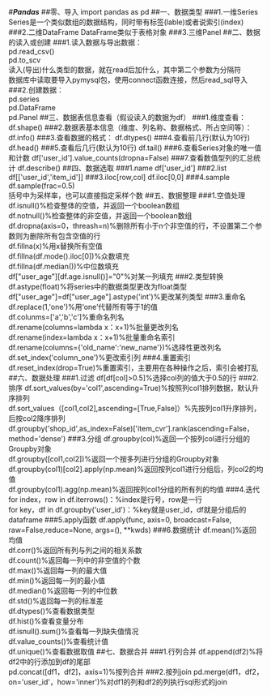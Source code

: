 #***Pandas***
##零、导入
import pandas as pd
##一、数据类型
###1.一维Series
Series是一个类似数组的数据结构，同时带有标签(lable)或者说索引(index)
###2.二维DataFrame
DataFrame类似于表格对象
###3.三维Panel
##二、数据的读入或创建
###1.读入数据与导出数据：  
pd.read\_csv()  
pd.to\_scv  
读入(导出)什么类型的数据，就在read后加什么，其中第二个参数为分隔符    
数据库中读取要导入pymysql包，使用connect函数连接，然后read\_sql导入
###2.创建数据：  
pd.series  
pd.DataFrame  
pd.Panel
##三、数据表信息查看（假设读入的数据为df）
###1.维度查看：
df.shape()
###2.数据表基本信息（维度、列名称、数据格式、所占空间等）：
df.info()
###3.查看数据的格式：
df.dtypes()
###4.查看前几行(默认为10行)
df.head()
###5.查看后几行(默认为10行)
df.tail()
###6.查看Series对象的唯一值和计数
df['user_id'].value\_counts(dropna=False)
###7.查看数值型列的汇总统计
df.describe()
##四、数据选取
###1.name
df['user_id']
###2.list
df[['user_id','item_id']]
###3.iloc[row,col]
df.iloc[0,0]
###4.sample
df.sample(frac=0.5)  
括号中为采样率，也可以直接指定采样个数
##五、数据整理
###1.空值处理
df.isnull()%检查整体的空值，并返回一个boolean数组  
df.notnull()%检查整体的非空值，并返回一个boolean数组  
df.dropna(axis=0，threash=n)%删除所有小于n个非空值的行，不设置第二个参数则为删除所有包含空值的行  
df.fillna(x)%用x替换所有空值  
df.fillna(df.mode().iloc[0])%众数填充  
df.fillna(df.median())%中位数填充  
df["user_age"][df.age.isnull()]="0"%对某一列填充
###2.类型转换
df.astype(float)%将series中的数据类型更改为float类型  
df["user_age"]=df["user_age"].astype('int')%更改某列类型
###3.重命名
df.replace(1,'one')%用‘one’代替所有等于1的值  
df.colunms=['a','b','c']%重命名列名  
df.rename(columns=lambda x：x+1)%批量更改列名  
df.rename(index=lambda x：x+1)%批量重命名索引  
df.rename(columns={'old_name':'new_name'})%选择性更改列名  
df.set\_index('column_one')%更改索引列
###4.重置索引
df.reset\_index(drop=True)%重置索引，主要用在各种操作之后，索引会被打乱
##六、数据处理
###1.过滤
df[df[col]>0.5]%选择col列的值大于0.5的行
###2.排序
df.sort\_values(by='col1',ascending=True)%按照列col1排列数据，默认升序排列  
df.sort\_values（[col1,col2],ascending=[True,False]）%先按列col1升序排列，后按col2降序排列  
df.groupby('shop_id',as_index=False)['item_cvr'].rank(ascending=False，method='dense')
###3.分组
df.groupby(col)%返回一个按列col进行分组的Groupby对象  
df.groupby([col1,col2])%返回一个按多列进行分组的Groupby对象  
df.groupby(col1)[col2].apply(np.mean)%返回按列col1进行分组后，列col2的均值  
df.groupby(col1).agg(np.mean)%返回按列col1分组的所有列的均值
###4.迭代
for index，row in df.iterrows()：%index是行号，row是一行  
for key，df in df.groupby('user_id')：%key就是user_id，df就是分组后的dataframe
###5.apply函数
df.apply(func, axis=0, broadcast=False, raw=False,reduce=None, args=(), **kwds)
###6.数据统计
df.mean()%返回均值  
df.corr()%返回所有列与列之间的相关系数  
df.count()%返回每一列中的非空值的个数  
df.max()%返回每一列的最大值  
df.min()%返回每一列的最小值  
df.median()%返回每一列的中位数  
df.std()%返回每一列的标准差  
df.dtypes()%查看数据类型  
df.hist()%查看变量分布  
df.isnull().sum()%查看每一列缺失值情况  
df.value\_counts()%查看统计值  
df.unique()%查看数据取值
##七、数据合并
###1.行列合并
df.append(df2)%将df2中的行添加到df的尾部  
pd.concat([df1，df2]，axis=1)%按列合并
###2.按列join
pd.merge(df1，df2，on='user_id'，how='inner')%对df1的列和df2的列执行sql形式的join